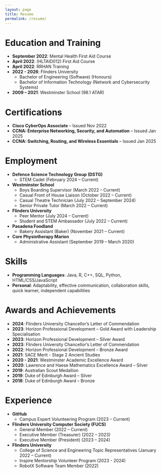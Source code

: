 ```yaml
---
layout: page
title: Resume
permalink: /resume/
---
```


# Education and Training
- **September 2022**: Mental Health First Aid Course
- **April 2022**: (HLTAID012) First Aid Course
- **April 2022**: RRHAN Training
- **2022 - 2026**: Flinders University  
  - Bachelor of Engineering (Software) (Honours)  
  - Bachelor of Information Technology (Network and Cybersecurity Systems)
- **2009 – 2021**: Westminster School (98.1 ATAR)

# Certifications
- **Cisco CyberOps Associate** – Issued Nov 2022
- **CCNA: Enterprise Networking, Security, and Automation** – Issued Jan 2025
- **CCNA: Switching, Routing, and Wireless Essentials** – Issued Jan 2025 


# Employment
- **Defence Science Technology Group (DSTG)**  
  - STEM Cadet (February 2024 – Current)
- **Westminster School**  
  - Boys Boarding Supervisor (March 2022 – Current)
  - Casual Front of House Liaison (October 2022 – Current)  
  - Casual Theatre Technician (July 2022 – September 2024)  
  - Senior Private Tutor (March 2022 – Current)  
- **Flinders University**  
  - Peer Mentor (July 2024 – Current)
  - Student and STEM Ambassador (July 2022 – Current)
- **Pasadena Foodland**  
  - Bakery Assistant (Baker) (November 2021 – Current)
- **Core Physiotherapy Marion**  
  - Administrative Assistant (September 2019 – March 2020)

# Skills
- **Programming Languages**: Java, R, C++, SQL, Python, HTML/CSS/JavaScript
- **Personal**: Adaptability, effective communication, collaboration skills, quick learner, independent capabilities

# Awards and Achievements
- **2024**: Flinders University Chancellor’s Letter of Commendation
- **2023**: Horizon Professional Development – Gold Award with Leadership Specialisation
- **2023**: Horizon Professional Development – Silver Award
- **2023**: Flinders University Chancellor’s Letter of Commendation
- **2022**: Horizon Professional Development – Bronze Award
- **2021**: SACE Merit - Stage 2 Ancient Studies
- **2020 - 2021**: Westminster Academic Excellence Award
- **2020**: Lawrence and Haese Mathematics Excellence Award – Silver
- **2019**: Australian Scout Medallion
- **2019**: Duke of Edinburgh Award – Silver
- **2018**: Duke of Edinburgh Award – Bronze

# Experience
- **GitHub**  
  - Campus Expert Volunteering Program (2023 – Current)
- **Flinders University Computer Society (FUCS)**  
  - General Member (2022 – Current)  
  - Executive Member (Treasurer) (2022 – 2023)  
  - Executive Member (President) (2023 – 2024)
- **Flinders University**  
  - College of Science and Engineering Topic Representatives (January 2022 – Current)
  - Inspire Mentorship Volunteer Program (2023 - 2024)  
  - RobotX Software Team Member (2022)  

